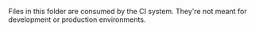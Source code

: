 Files in this folder are consumed by the CI system. They're not meant for development
or production environments.
